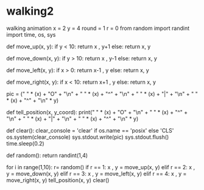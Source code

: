 # walking2
walking animation
x = 2
y = 4
round = 1
r = 0
from random import randint
import time, os, sys


def move_up(x, y):
    if y < 10:
        return x , y+1
    else:
        return x, y
        
def move_down(x, y):
    if y > 10:
        return x , y-1
    else:
        return x, y
        
def move_left(x, y):
    if x > 0:
        return x-1 , y
    else:
        return x, y
        
def move_right(x, y):
    if x < 10:
        return x+1 , y
    else:
        return x, y
   
pic = (" " * (x) + "O" + "\n" + " " * (x) + "^" + "\n" + " " * (x) + "|" + "\n" + " " * (x) + "^" + "\n" * y)

def tell_position(x, y_coord):
    print(" " * (x) + "O" + "\n" + " " * (x) + "^" + "\n" + " " * (x) + "|" + "\n" + " " * (x) + "^" + "\n" * y)
    
def clear():
    clear_console = 'clear' if os.name == 'posix' else 'CLS'
    os.system(clear_console)
    sys.stdout.write(pic)
    sys.stdout.flush()
    time.sleep(0.2)
    
def random():
    return randint(1,4)

for i in range(1,10):
    r= random()
    if r == 1:
        x , y = move_up(x, y)
    elif r == 2:
        x , y = move_down(x, y)
    elif r == 3:
        x , y = move_left(x, y)
    elif r == 4:
        x , y = move_right(x, y)
    tell_position(x, y)
    clear()
